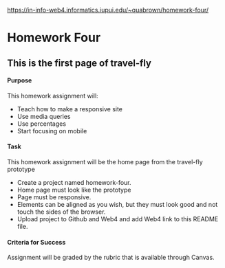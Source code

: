 https://in-info-web4.informatics.iupui.edu/~quabrown/homework-four/
# Homework Four
## This is the first page of travel-fly
#### Purpose 
This homework assignment will:
- Teach how to make a responsive site
- Use media queries
- Use percentages
- Start focusing on mobile
 
#### Task 
This homework assignment will be the home page from the travel-fly prototype
- Create a project named homework-four.
- Home page must look like the prototype
- Page must be responsive. 
- Elements can be aligned as you wish, but they must look good and not touch the sides of the browser.
- Upload  project to Github and Web4 and add Web4 link to this README file. 
 

#### Criteria for Success 
Assignment will be graded by the rubric that is available through Canvas. 
